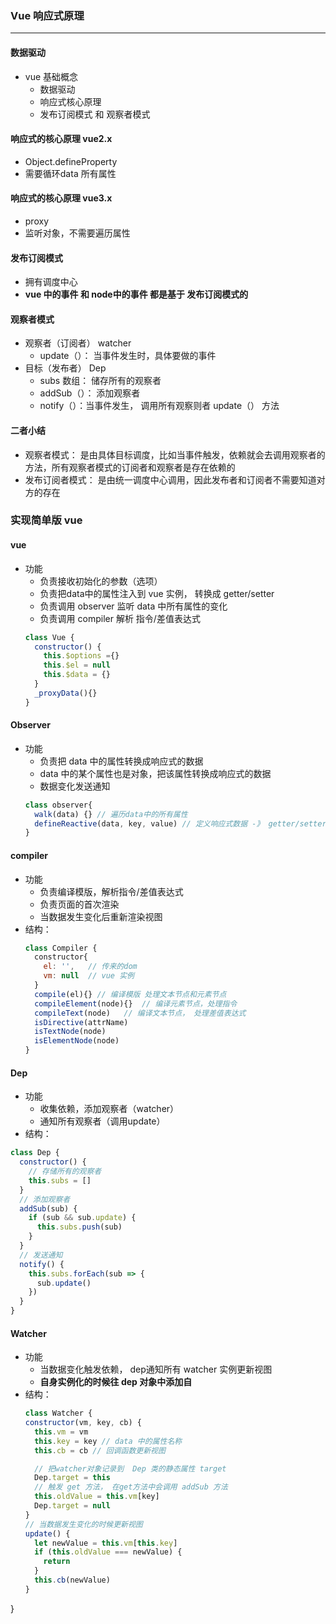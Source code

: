 ### Vue 响应式原理
---

#### 数据驱动
- vue 基础概念
  - 数据驱动
  - 响应式核心原理
  - 发布订阅模式 和 观察者模式

#### 响应式的核心原理 vue2.x
- Object.defineProperty
- 需要循环data 所有属性

#### 响应式的核心原理 vue3.x
- proxy
- 监听对象，不需要遍历属性

#### 发布订阅模式
- 拥有调度中心
- **vue 中的事件 和 node中的事件 都是基于 发布订阅模式的**


#### 观察者模式
- 观察者（订阅者） watcher
  - update（）： 当事件发生时，具体要做的事件
- 目标（发布者） Dep
  - subs 数组： 储存所有的观察者
  - addSub（）： 添加观察者
  - notify（）：当事件发生， 调用所有观察则者 update（） 方法

#### 二者小结
- 观察者模式： 是由具体目标调度，比如当事件触发，依赖就会去调用观察者的方法，所有观察者模式的订阅者和观察者是存在依赖的
- 发布订阅者模式： 是由统一调度中心调用，因此发布者和订阅者不需要知道对方的存在


### 实现简单版 vue
#### vue
- 功能
  - 负责接收初始化的参数（选项）
  - 负责把data中的属性注入到 vue 实例， 转换成 getter/setter
  - 负责调用 observer 监听 data 中所有属性的变化
  - 负责调用 compiler 解析 指令/差值表达式
  ```js
  class Vue {
    constructor() {
      this.$options ={}
      this.$el = null
      this.$data = {}
    }
    _proxyData(){}
  }
  ```

#### Observer
- 功能
  - 负责把 data 中的属性转换成响应式的数据
  - data 中的某个属性也是对象，把该属性转换成响应式的数据
  - 数据变化发送通知
  ```js
  class observer{
    walk(data) {} // 遍历data中的所有属性
    defineReactive(data, key, value) // 定义响应式数据 -》 getter/setter
  }
  ```

#### compiler
- 功能
  - 负责编译模版，解析指令/差值表达式
  - 负责页面的首次渲染
  - 当数据发生变化后重新渲染视图
- 结构：
  ```js
  class Compiler {
    constructor{
      el: '',   // 传来的dom
      vm: null  // vue 实例
    }
    compile(el){} // 编译模版 处理文本节点和元素节点
    compileElement(node){}  // 编译元素节点，处理指令
    compileText(node)   // 编译文本节点， 处理差值表达式
    isDirective(attrName)
    isTextNode(node)
    isElementNode(node)
  }
  ```

#### Dep
- 功能
  - 收集依赖，添加观察者（watcher）
  - 通知所有观察者（调用update）
- 结构：
```js
class Dep {
  constructor() {
    // 存储所有的观察者
    this.subs = []
  }
  // 添加观察者
  addSub(sub) {
    if (sub && sub.update) {
      this.subs.push(sub)
    }
  }
  // 发送通知
  notify() {
    this.subs.forEach(sub => {
      sub.update()
    })
  }
}
```


#### Watcher
- 功能
  - 当数据变化触发依赖， dep通知所有 watcher 实例更新视图
  - **自身实例化的时候往 dep 对象中添加自**
- 结构：
  ```js
  class Watcher {
  constructor(vm, key, cb) {
    this.vm = vm
    this.key = key // data 中的属性名称
    this.cb = cb // 回调函数更新视图

    // 把watcher对象记录到  Dep 类的静态属性 target
    Dep.target = this
    // 触发 get 方法， 在get方法中会调用 addSub 方法
    this.oldValue = this.vm[key]
    Dep.target = null
  }
  // 当数据发生变化的时候更新视图
  update() {
    let newValue = this.vm[this.key]
    if (this.oldValue === newValue) {
      return
    }
    this.cb(newValue)
  }
}

  ```